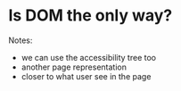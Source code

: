 # Is DOM the only way?

Notes:
- we can use the accessibility tree too
- another page representation
- closer to what user see in the page

